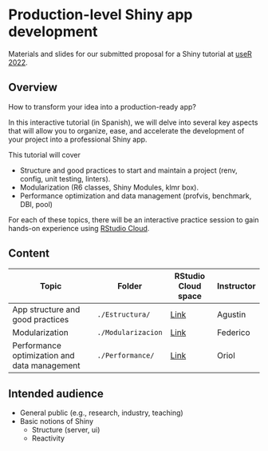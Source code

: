 # Production-level Shiny app development

Materials and slides for our submitted proposal for a Shiny tutorial at [useR 2022](https://user2022.r-project.org/).

## Overview
How to transform your idea into a production-ready app?

In this interactive tutorial (in Spanish), we will delve into several key aspects that will allow you to organize, ease, and accelerate the development of your project into a professional Shiny app.

This tutorial will cover 
- Structure and good practices to start and maintain a project (renv, config, unit testing, linters).
- Modularization (R6 classes, Shiny Modules, klmr box).
- Performance optimization and data management (profvis, benchmark, DBI, pool) 

For each of these topics, there will be an interactive practice session to gain hands-on experience using [RStudio Cloud](https://rstudio.cloud/).

## Content

| Topic     | Folder      |RStudio Cloud space   | Instructor     |
| ------------- | ------------- | -------- | -------- |
| App structure and good practices          | `./Estructura/`         | [Link](https://rstudio.cloud/spaces/190694/join?access_code=5hj3kC-10wfFCQ1ctrsUVbdGfL1sFeB_EsXy6Nnp)| Agustin  |
| Modularization           | `./Modularizacion`         | [Link](https://rstudio.cloud/spaces/190842/join?access_code=6Uz81dZhBVFFDwtng8_BFFUqz4jWdWqo-C4jR-b7) | Federico  |
| Performance optimization and data management           | `./Performance/`         | [Link](https://rstudio.cloud/spaces/190893/join?access_code=v0kslzXH---3bYKciXm6Vc--aT7VFicknhI2EyCw) | Oriol  |

## Intended audience
- General public (e.g., research, industry, teaching)
- Basic notions of Shiny
  - Structure (server, ui)
  - Reactivity

